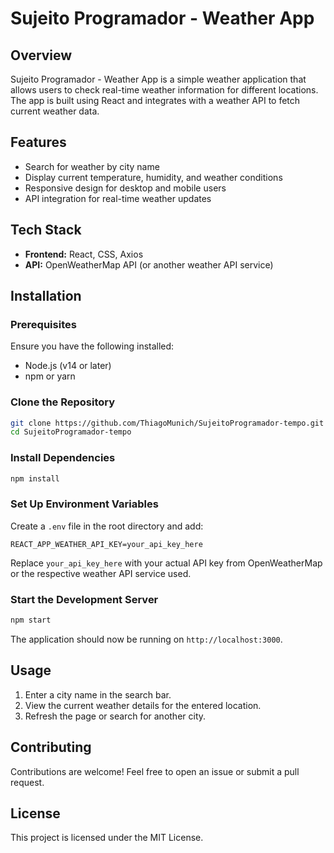 # Sujeito Programador - Weather App


## Overview
Sujeito Programador - Weather App is a simple weather application that allows users to check real-time weather information for different locations. The app is built using React and integrates with a weather API to fetch current weather data.

## Features
- Search for weather by city name
- Display current temperature, humidity, and weather conditions
- Responsive design for desktop and mobile users
- API integration for real-time weather updates

## Tech Stack
- **Frontend:** React, CSS, Axios
- **API:** OpenWeatherMap API (or another weather API service)

## Installation
### Prerequisites
Ensure you have the following installed:
- Node.js (v14 or later)
- npm or yarn

### Clone the Repository
```bash
git clone https://github.com/ThiagoMunich/SujeitoProgramador-tempo.git
cd SujeitoProgramador-tempo
```

### Install Dependencies
```bash
npm install
```

### Set Up Environment Variables
Create a `.env` file in the root directory and add:
```env
REACT_APP_WEATHER_API_KEY=your_api_key_here
```
Replace `your_api_key_here` with your actual API key from OpenWeatherMap or the respective weather API service used.

### Start the Development Server
```bash
npm start
```

The application should now be running on `http://localhost:3000`.

## Usage
1. Enter a city name in the search bar.
2. View the current weather details for the entered location.
3. Refresh the page or search for another city.

## Contributing
Contributions are welcome! Feel free to open an issue or submit a pull request.

## License
This project is licensed under the MIT License.

